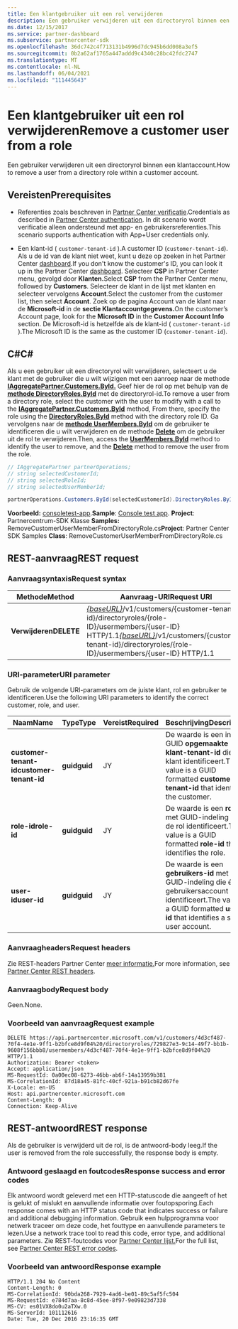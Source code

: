 ```yaml
---
title: Een klantgebruiker uit een rol verwijderen
description: Een gebruiker verwijderen uit een directoryrol binnen een klantaccount.
ms.date: 12/15/2017
ms.service: partner-dashboard
ms.subservice: partnercenter-sdk
ms.openlocfilehash: 36dc742c4f713131b4996d7dc945b6dd008a3ef5
ms.sourcegitcommit: 0b2a62af1765a447addd9c4340c28bc42fdc2747
ms.translationtype: MT
ms.contentlocale: nl-NL
ms.lasthandoff: 06/04/2021
ms.locfileid: "111445643"
---
```

# <a name="remove-a-customer-user-from-a-role"></a><span data-ttu-id="eb4b0-103">Een klantgebruiker uit een rol verwijderen</span><span class="sxs-lookup"><span data-stu-id="eb4b0-103">Remove a customer user from a role</span></span>

<span data-ttu-id="eb4b0-104">Een gebruiker verwijderen uit een directoryrol binnen een klantaccount.</span><span class="sxs-lookup"><span data-stu-id="eb4b0-104">How to remove a user from a directory role within a customer account.</span></span>

## <a name="prerequisites"></a><span data-ttu-id="eb4b0-105">Vereisten</span><span class="sxs-lookup"><span data-stu-id="eb4b0-105">Prerequisites</span></span>

- <span data-ttu-id="eb4b0-106">Referenties zoals beschreven in [Partner Center verificatie](partner-center-authentication.md).</span><span class="sxs-lookup"><span data-stu-id="eb4b0-106">Credentials as described in [Partner Center authentication](partner-center-authentication.md).</span></span> <span data-ttu-id="eb4b0-107">In dit scenario wordt verificatie alleen ondersteund met app- en gebruikersreferenties.</span><span class="sxs-lookup"><span data-stu-id="eb4b0-107">This scenario supports authentication with App+User credentials only.</span></span>

- <span data-ttu-id="eb4b0-108">Een klant-id ( `customer-tenant-id` ).</span><span class="sxs-lookup"><span data-stu-id="eb4b0-108">A customer ID (`customer-tenant-id`).</span></span> <span data-ttu-id="eb4b0-109">Als u de id van de klant niet weet, kunt u deze op zoeken in het Partner Center [dashboard](https://partner.microsoft.com/dashboard).</span><span class="sxs-lookup"><span data-stu-id="eb4b0-109">If you don't know the customer's ID, you can look it up in the Partner Center [dashboard](https://partner.microsoft.com/dashboard).</span></span> <span data-ttu-id="eb4b0-110">Selecteer **CSP** in Partner Center menu, gevolgd door **Klanten.**</span><span class="sxs-lookup"><span data-stu-id="eb4b0-110">Select **CSP** from the Partner Center menu, followed by **Customers**.</span></span> <span data-ttu-id="eb4b0-111">Selecteer de klant in de lijst met klanten en selecteer vervolgens **Account**.</span><span class="sxs-lookup"><span data-stu-id="eb4b0-111">Select the customer from the customer list, then select **Account**.</span></span> <span data-ttu-id="eb4b0-112">Zoek op de pagina Account van de klant naar de **Microsoft-id** in de **sectie Klantaccountgegevens.**</span><span class="sxs-lookup"><span data-stu-id="eb4b0-112">On the customer’s Account page, look for the **Microsoft ID** in the **Customer Account Info** section.</span></span> <span data-ttu-id="eb4b0-113">De Microsoft-id is hetzelfde als de klant-id ( `customer-tenant-id` ).</span><span class="sxs-lookup"><span data-stu-id="eb4b0-113">The Microsoft ID is the same as the customer ID  (`customer-tenant-id`).</span></span>

## <a name="c"></a><span data-ttu-id="eb4b0-114">C\#</span><span class="sxs-lookup"><span data-stu-id="eb4b0-114">C\#</span></span>

<span data-ttu-id="eb4b0-115">Als u een gebruiker uit een directoryrol wilt verwijderen, selecteert u de klant met de gebruiker die u wilt wijzigen met een aanroep naar de methode [**IAggregatePartner.Customers.ById.**](/dotnet/api/microsoft.store.partnercenter.customers.icustomercollection.byid) Geef hier de rol op met behulp van de [**methode DirectoryRoles.ById**](/dotnet/api/microsoft.store.partnercenter.customerdirectoryroles.idirectoryrolecollection.byid) met de directoryrol-id.</span><span class="sxs-lookup"><span data-stu-id="eb4b0-115">To remove a user from a directory role, select the customer with the user to modify with a call to the [**IAggregatePartner.Customers.ById**](/dotnet/api/microsoft.store.partnercenter.customers.icustomercollection.byid) method, From there, specify the role using the [**DirectoryRoles.ById**](/dotnet/api/microsoft.store.partnercenter.customerdirectoryroles.idirectoryrolecollection.byid) method with the directory role ID.</span></span> <span data-ttu-id="eb4b0-116">Ga vervolgens naar de [**methode UserMembers.ById**](/dotnet/api/microsoft.store.partnercenter.customerdirectoryroles.iusermembercollection.byid) om de gebruiker te identificeren die u wilt verwijderen en de methode [**Delete**](/dotnet/api/microsoft.store.partnercenter.customerdirectoryroles.iusermember.delete) om de gebruiker uit de rol te verwijderen.</span><span class="sxs-lookup"><span data-stu-id="eb4b0-116">Then, access the [**UserMembers.ById**](/dotnet/api/microsoft.store.partnercenter.customerdirectoryroles.iusermembercollection.byid) method to identify the user to remove, and the [**Delete**](/dotnet/api/microsoft.store.partnercenter.customerdirectoryroles.iusermember.delete) method to remove the user from the role.</span></span>

``` csharp
// IAggregatePartner partnerOperations;
// string selectedCustomerId;
// string selectedRoleId;
// string selectedUserMemberId;

partnerOperations.Customers.ById(selectedCustomerId).DirectoryRoles.ById(selectedRoleId).UserMembers.ById(selectedUserMemberId).Delete();
```

<span data-ttu-id="eb4b0-117">**Voorbeeld:** [consoletest-app](console-test-app.md).</span><span class="sxs-lookup"><span data-stu-id="eb4b0-117">**Sample**: [Console test app](console-test-app.md).</span></span> <span data-ttu-id="eb4b0-118">**Project**: Partnercentrum-SDK Klasse **Samples:** RemoveCustomerUserMemberFromDirectoryRole.cs</span><span class="sxs-lookup"><span data-stu-id="eb4b0-118">**Project**: Partner Center SDK Samples **Class**: RemoveCustomerUserMemberFromDirectoryRole.cs</span></span>

## <a name="rest-request"></a><span data-ttu-id="eb4b0-119">REST-aanvraag</span><span class="sxs-lookup"><span data-stu-id="eb4b0-119">REST request</span></span>

### <a name="request-syntax"></a><span data-ttu-id="eb4b0-120">Aanvraagsyntaxis</span><span class="sxs-lookup"><span data-stu-id="eb4b0-120">Request syntax</span></span>

| <span data-ttu-id="eb4b0-121">Methode</span><span class="sxs-lookup"><span data-stu-id="eb4b0-121">Method</span></span>     | <span data-ttu-id="eb4b0-122">Aanvraag-URI</span><span class="sxs-lookup"><span data-stu-id="eb4b0-122">Request URI</span></span>                                                                                                                           |
|------------|---------------------------------------------------------------------------------------------------------------------------------------|
| <span data-ttu-id="eb4b0-123">**Verwijderen**</span><span class="sxs-lookup"><span data-stu-id="eb4b0-123">**DELETE**</span></span> | <span data-ttu-id="eb4b0-124">[*{baseURL}*](partner-center-rest-urls.md)/v1/customers/{customer-tenant-id}/directoryroles/{role-ID}/usermembers/{user-ID} HTTP/1.1</span><span class="sxs-lookup"><span data-stu-id="eb4b0-124">[*{baseURL}*](partner-center-rest-urls.md)/v1/customers/{customer-tenant-id}/directoryroles/{role-ID}/usermembers/{user-ID} HTTP/1.1</span></span> |

### <a name="uri-parameter"></a><span data-ttu-id="eb4b0-125">URI-parameter</span><span class="sxs-lookup"><span data-stu-id="eb4b0-125">URI parameter</span></span>

<span data-ttu-id="eb4b0-126">Gebruik de volgende URI-parameters om de juiste klant, rol en gebruiker te identificeren.</span><span class="sxs-lookup"><span data-stu-id="eb4b0-126">Use the following URI parameters to identify the correct customer, role, and user.</span></span>

| <span data-ttu-id="eb4b0-127">Naam</span><span class="sxs-lookup"><span data-stu-id="eb4b0-127">Name</span></span>                   | <span data-ttu-id="eb4b0-128">Type</span><span class="sxs-lookup"><span data-stu-id="eb4b0-128">Type</span></span>     | <span data-ttu-id="eb4b0-129">Vereist</span><span class="sxs-lookup"><span data-stu-id="eb4b0-129">Required</span></span> | <span data-ttu-id="eb4b0-130">Beschrijving</span><span class="sxs-lookup"><span data-stu-id="eb4b0-130">Description</span></span>                                                                        |
|------------------------|----------|----------|------------------------------------------------------------------------------------|
| <span data-ttu-id="eb4b0-131">**customer-tenant-id**</span><span class="sxs-lookup"><span data-stu-id="eb4b0-131">**customer-tenant-id**</span></span> | <span data-ttu-id="eb4b0-132">**guid**</span><span class="sxs-lookup"><span data-stu-id="eb4b0-132">**guid**</span></span> | <span data-ttu-id="eb4b0-133">J</span><span class="sxs-lookup"><span data-stu-id="eb4b0-133">Y</span></span>        | <span data-ttu-id="eb4b0-134">De waarde is een in GUID **opgemaakte klant-tenant-id** die de klant identificeert.</span><span class="sxs-lookup"><span data-stu-id="eb4b0-134">The value is a GUID formatted **customer-tenant-id** that identifies the customer.</span></span> |
| <span data-ttu-id="eb4b0-135">**role-id**</span><span class="sxs-lookup"><span data-stu-id="eb4b0-135">**role-id**</span></span>            | <span data-ttu-id="eb4b0-136">**guid**</span><span class="sxs-lookup"><span data-stu-id="eb4b0-136">**guid**</span></span> | <span data-ttu-id="eb4b0-137">J</span><span class="sxs-lookup"><span data-stu-id="eb4b0-137">Y</span></span>        | <span data-ttu-id="eb4b0-138">De waarde is een **rol-id** met GUID-indeling die de rol identificeert.</span><span class="sxs-lookup"><span data-stu-id="eb4b0-138">The value is a GUID formatted **role-id** that identifies the role.</span></span>                |
| <span data-ttu-id="eb4b0-139">**user-id**</span><span class="sxs-lookup"><span data-stu-id="eb4b0-139">**user-id**</span></span>            | <span data-ttu-id="eb4b0-140">**guid**</span><span class="sxs-lookup"><span data-stu-id="eb4b0-140">**guid**</span></span> | <span data-ttu-id="eb4b0-141">J</span><span class="sxs-lookup"><span data-stu-id="eb4b0-141">Y</span></span>        | <span data-ttu-id="eb4b0-142">De waarde is een **gebruikers-id** met GUID-indeling die één gebruikersaccount identificeert.</span><span class="sxs-lookup"><span data-stu-id="eb4b0-142">The value is a GUID formatted **user-id** that identifies a single user account.</span></span>   |

### <a name="request-headers"></a><span data-ttu-id="eb4b0-143">Aanvraagheaders</span><span class="sxs-lookup"><span data-stu-id="eb4b0-143">Request headers</span></span>

<span data-ttu-id="eb4b0-144">Zie REST-headers Partner Center [meer informatie.](headers.md)</span><span class="sxs-lookup"><span data-stu-id="eb4b0-144">For more information, see [Partner Center REST headers](headers.md).</span></span>

### <a name="request-body"></a><span data-ttu-id="eb4b0-145">Aanvraagbody</span><span class="sxs-lookup"><span data-stu-id="eb4b0-145">Request body</span></span>

<span data-ttu-id="eb4b0-146">Geen.</span><span class="sxs-lookup"><span data-stu-id="eb4b0-146">None.</span></span>

### <a name="request-example"></a><span data-ttu-id="eb4b0-147">Voorbeeld van aanvraag</span><span class="sxs-lookup"><span data-stu-id="eb4b0-147">Request example</span></span>

```http
DELETE https://api.partnercenter.microsoft.com/v1/customers/4d3cf487-70f4-4e1e-9ff1-b2bfce8d9f04%20/directoryroles/729827e3-9c14-49f7-bb1b-9608f156bbb8/usermembers/4d3cf487-70f4-4e1e-9ff1-b2bfce8d9f04%20 HTTP/1.1
Authorization: Bearer <token>
Accept: application/json
MS-RequestId: 0a00ec08-6273-46bb-ab6f-14a13959b381
MS-CorrelationId: 87d18a45-81fc-40cf-921a-b91cb82d67fe
X-Locale: en-US
Host: api.partnercenter.microsoft.com
Content-Length: 0
Connection: Keep-Alive
```

## <a name="rest-response"></a><span data-ttu-id="eb4b0-148">REST-antwoord</span><span class="sxs-lookup"><span data-stu-id="eb4b0-148">REST response</span></span>

<span data-ttu-id="eb4b0-149">Als de gebruiker is verwijderd uit de rol, is de antwoord-body leeg.</span><span class="sxs-lookup"><span data-stu-id="eb4b0-149">If the user is removed from the role successfully, the response body is empty.</span></span>

### <a name="response-success-and-error-codes"></a><span data-ttu-id="eb4b0-150">Antwoord geslaagd en foutcodes</span><span class="sxs-lookup"><span data-stu-id="eb4b0-150">Response success and error codes</span></span>

<span data-ttu-id="eb4b0-151">Elk antwoord wordt geleverd met een HTTP-statuscode die aangeeft of het is gelukt of mislukt en aanvullende informatie over foutopsporing.</span><span class="sxs-lookup"><span data-stu-id="eb4b0-151">Each response comes with an HTTP status code that indicates success or failure and additional debugging information.</span></span> <span data-ttu-id="eb4b0-152">Gebruik een hulpprogramma voor netwerk traceer om deze code, het fouttype en aanvullende parameters te lezen.</span><span class="sxs-lookup"><span data-stu-id="eb4b0-152">Use a network trace tool to read this code, error type, and additional parameters.</span></span> <span data-ttu-id="eb4b0-153">Zie REST-foutcodes voor [Partner Center lijst.](error-codes.md)</span><span class="sxs-lookup"><span data-stu-id="eb4b0-153">For the full list, see [Partner Center REST error codes](error-codes.md).</span></span>

### <a name="response-example"></a><span data-ttu-id="eb4b0-154">Voorbeeld van antwoord</span><span class="sxs-lookup"><span data-stu-id="eb4b0-154">Response example</span></span>

```http
HTTP/1.1 204 No Content
Content-Length: 0
MS-CorrelationId: 90bda268-7929-4ad6-be01-89c5af5fc504
MS-RequestId: e784d7aa-8c8d-45ee-8f97-9e09823d7338
MS-CV: es01VX8do0u2aTXw.0
MS-ServerId: 101112616
Date: Tue, 20 Dec 2016 23:16:35 GMT
```
